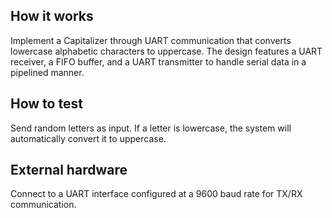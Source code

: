 <!---

This file is used to generate your project datasheet. Please fill in the information below and delete any unused
sections.

You can also include images in this folder and reference them in the markdown. Each image must be less than
512 kb in size, and the combined size of all images must be less than 1 MB.
-->

## How it works

Implement a Capitalizer through UART communication that converts lowercase alphabetic characters to uppercase. The design features a UART receiver, a FIFO buffer, and a UART transmitter to handle serial data in a pipelined manner.

## How to test

Send random letters as input. If a letter is lowercase, the system will automatically convert it to uppercase. 

## External hardware

Connect to a UART interface configured at a 9600 baud rate for TX/RX communication.

